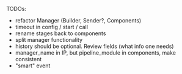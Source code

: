 TODOs:
- refactor Manager (Builder, Sender?, Components)
- timeout in config / start / call
- rename stages back to components
- split manager functionality
- history should be optional. Review fields (what info one needs)
- manager_name in IP, but pipeline_module in components, make consistent
- "smart" event
